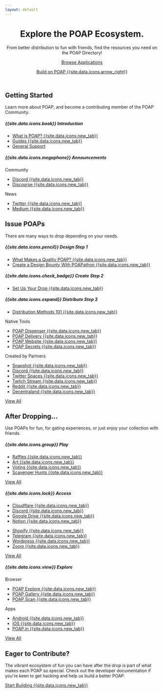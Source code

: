 ```yaml
---
layout: default
---
```



<!-- Header -->
<header class="">
  <div class="header-bg-fade-in"></div>
  <div class="header-bg-fade-out"></div>
  <div class="header-bg-fade-center"></div>
  <div class="container pb-md-3 pb-lg-5">
    <div class="px-4 py-5 my-5 text-center poap-purple-dark">
      <h1 class="display-4 fw-bold mt-5">Explore the POAP Ecosystem.</h1>
      <div class="row justify-content-center">
        <div class="col-12 col-sm-10 col-md-8 col-lg-7 col-xl-6">
          <p class="h4 fw-light mb-4">
            From better distribution to fun with friends, find the resources you need on the POAP Directory!
          </p>
          <a href="/en/resources/all" class="btn btn-primary btn-lg px-4 m-1">Browse Applications</a>
          <p class="mt-3">
            <a href="https://documentation.poap.tech/" target="_blank" class="h5 fw-light poap-purple-dark">Build on POAP {{site.data.icons.arrow_right}}</a>
          </p>
        </div>
      </div>
    </div>
  </div>
</header>


<!-- Getting Started -->
<section id="starting" class="">
  <div class="container py-5 my-5">
    <div class="mb-5 text-center poap-purple-dark">
      <h2 class="h1 fw-bold">Getting Started</h2>
      <p class="col-md-10 col-lg-7 mx-auto lead text-center">
        Learn more about POAP, and become a contributing member of the POAP Community.
      </p>
    </div>
    <div class="row justify-content-center mt-4">
      <div class="col-12 col-md-6 col-xl-3 mb-4">
        <div class="card rounded-3 h-100 mx-auto text-nowrap">
          <div class="card-body">
            <h5 class="card-title border-bottom w-100 pb-3 mb-3 poap-purple-dark">
              {{site.data.icons.book}}
              Introduction
            </h5>
            <ul class="list-unstyled">
              <li class="mb-2 ps-2 text-truncate"><a href="https://help.poap.xyz/en/articles/5820491-what-is-poap" class="poap-purple-dark text-decoration-none" target="_blank">What is POAP? {{site.data.icons.new_tab}}</a></li>
              <li class="mb-2 ps-2 text-truncate"><a href="https://help.poap.xyz/en/" class="poap-purple-dark text-decoration-none" target="_blank">Guides {{site.data.icons.new_tab}}</a></li>
              <li class="mb-2 ps-2 text-truncate"><a href="/en/support" class="poap-purple-dark text-decoration-none">General Support</a></li>
            </ul>
          </div>
        </div>
      </div>
      <div class="col-12 col-md-6 col-xl-3 mb-4">
        <div class="card rounded-3 h-100 mx-auto text-nowrap">
          <div class="card-body">
            <h5 class="card-title border-bottom w-100 pb-3 mb-3 poap-purple-dark text-truncate">
              {{site.data.icons.megaphone}}
              Announcements
            </h5>
            <div class="row">
              <div class="col-6">
                <p class="fw-light text-muted mb-2">Community</p>
                <ul class="list-unstyled">
                  <li class="mb-2 ps-2 text-truncate"><a href="https://discord.gg/fcxW4yR" class="poap-purple-dark text-decoration-none" target="_blank">Discord {{site.data.icons.new_tab}}</a></li>
                  <li class="mb-2 ps-2 text-truncate"><a href="https://discourse.poap.xyz/categories" class="poap-purple-dark text-decoration-none" target="_blank">Discourse {{site.data.icons.new_tab}}</a></li>
                </ul>
              </div>
              <div class="col-6">
                <p class="fw-light text-muted mb-2">News</p>
                <ul class="list-unstyled">
                  <li class="mb-2 ps-2 text-truncate"><a href="https://twitter.com/poapxyz/" class="poap-purple-dark text-decoration-none" target="_blank">Twitter {{site.data.icons.new_tab}}</a></li>
                  <li class="mb-2 ps-2 text-truncate"><a href="https://medium.com/poap" class="poap-purple-dark text-decoration-none" target="_blank">Medium {{site.data.icons.new_tab}}</a></li>
                </ul>
              </div>
            </div>
          </div>
        </div>
      </div>
    </div>
  </div>
</section>


<!-- Pre-Drop -->
<section id="predrop" class="bg-light">
  <div class="container py-5 my-5">
    <div class="mb-5 text-center poap-purple-dark">
      <h2 class="h1 fw-bold mb-3">Issue POAPs</h2>
      <p class="col-md-10 col-lg-7 mx-auto lead text-center">
        There are many ways to drop depending on your needs.
      </p>
    </div>
    <div class="row justify-content-center mt-4">
      <div class="col-12 col-xl-8">
        <div class="row justify-content-center">
          <div class="col-12 col-md-6 mb-4">
            <div class="card rounded-3 h-100 mx-auto text-nowrap">
              <div class="card-body">
                <h5 class="card-title border-bottom w-100 pb-3 mb-3 poap-purple-dark">
                  {{site.data.icons.pencil}}
                  Design <span class="bg-poap-violet rounded-pill py-1 px-2 fw-light fs-6 ms-1">Step 1</span>
                </h5>
                <ul class="list-unstyled">
                  <li class="mb-2 ps-2 text-truncate"><a href="https://help.poap.xyz/en/articles/5839280-how-can-i-produce-quality-poap-drops" class="poap-purple-dark text-decoration-none" target="_blank">What Makes a Quality POAP? {{site.data.icons.new_tab}}</a></li>
                  <li class="mb-2 ps-2 text-truncate"><a href="https://www.poapathon.com/" class="poap-purple-dark text-decoration-none" target="_blank">Create a Design Bounty With POAPathon {{site.data.icons.new_tab}}</a></li>
                </ul>
              </div>
            </div>
          </div>
          <div class="col-12 col-md-6 mb-4">
            <div class="card rounded-3 h-100 mx-auto text-nowrap">
              <div class="card-body">
                <h5 class="card-title border-bottom w-100 pb-3 mb-3 poap-purple-dark">
                  {{site.data.icons.check_badge}}
                  Create <span class="bg-poap-violet rounded-pill py-1 px-2 fw-light fs-6 ms-1">Step 2</span>
                </h5>
                <ul class="list-unstyled">
                  <li class="mb-2 ps-2 text-truncate"><a href="https://help.poap.xyz/en/articles/5802657-how-do-i-set-up-a-poap-drop" class="poap-purple-dark text-decoration-none" target="_blank">Set Up Your Drop {{site.data.icons.new_tab}}</a></li>
                </ul>
              </div>
            </div>
          </div>
        </div>
        <div class="row justify-content-center">
          <div class="col-12 mb-4">
            <div class="card rounded-3 h-100 mx-auto text-nowrap">
              <div class="card-body">
                <h5 class="card-title border-bottom w-100 pb-3 mb-3 poap-purple-dark">
                  {{site.data.icons.expand}}
                  Distribute <span class="bg-poap-violet rounded-pill py-1 px-2 fw-light fs-6 ms-1">Step 3</span>
                </h5>
                <div class="row w-100">
                    <ul class="list-unstyled">
                      <li class="mb-2 ps-2 text-truncate"><a href="https://help.poap.xyz/en/articles/5812140-poap-distribution-methods-101" class="poap-purple-dark text-decoration-none" target="_blank">Distribution Methods 101 {{site.data.icons.new_tab}}</a></li>
                    </ul>
                </div>
                <div class="row w-100">
                  <div class="col-6">
                    <p class="fw-light text-muted mb-2">Native Tools</p>
                    <ul class="list-unstyled">
                      <li class="mb-2 ps-2 text-truncate"><a href="https://help.poap.xyz/en/articles/5908960-how-do-i-set-up-the-poap-kiosk-to-distribute-mint-links-via-unique-qr-codes" class="poap-purple-dark text-decoration-none" target="_blank">POAP Dispenser {{site.data.icons.new_tab}}</a></li>
                      <li class="mb-2 ps-2 text-truncate"><a href="https://help.poap.xyz/en/articles/5807488-how-do-i-set-up-delivery" class="poap-purple-dark text-decoration-none" target="_blank">POAP Delivery {{site.data.icons.new_tab}}</a></li>
                      <li class="mb-2 ps-2 text-truncate"><a href="https://help.poap.xyz/en/articles/5812351-how-do-i-set-up-a-website-for-poap-distribution" class="poap-purple-dark text-decoration-none" target="_blank">POAP Website {{site.data.icons.new_tab}}</a></li>
                      <li class="mb-2 ps-2 text-truncate"><a href="https://help.poap.xyz/en/articles/5807573-how-do-i-set-up-a-poap-secret" class="poap-purple-dark text-decoration-none" target="_blank">POAP Secrets {{site.data.icons.new_tab}}</a></li>
                    </ul>
                  </div>
                  <div class="col-6">
                    <p class="fw-light text-muted mb-2">Created by Partners</p>
                    <ul class="list-unstyled">
                      <li class="mb-2 ps-2 text-truncate"><a href="https://help.poap.xyz/en/articles/5857145-how-do-i-set-up-the-poap-snapshot-plugin" class="poap-purple-dark text-decoration-none" target="_blank">Snapshot {{site.data.icons.new_tab}}</a></li>
                      <li class="mb-2 ps-2 text-truncate"><a href="https://docs.bankless.community/degen-product-support/product-resources/poap-distribution-commands-and-workflow" class="poap-purple-dark text-decoration-none" target="_blank">Discord {{site.data.icons.new_tab}}</a></li>
                      <li class="mb-2 ps-2 text-truncate"><a href="https://docs.bankless.community/degen-product-support/premium-features/twitter-spaces" class="poap-purple-dark text-decoration-none" target="_blank">Twitter Spaces {{site.data.icons.new_tab}}</a></li>
                      <li class="mb-2 ps-2 text-truncate"><a href="https://poap.gg/" class="poap-purple-dark text-decoration-none" target="_blank">Twitch Stream {{site.data.icons.new_tab}}</a></li>
                      <li class="mb-2 ps-2 text-truncate"><a href="https://github.com/stake-house/poap-reddit-bot" class="poap-purple-dark text-decoration-none" target="_blank">Reddit {{site.data.icons.new_tab}}</a></li>
                      <li class="mb-2 ps-2 text-truncate"><a href="https://poap.cc/" class="poap-purple-dark text-decoration-none" target="_blank">Decentraland {{site.data.icons.new_tab}}</a></li>
                    </ul>
                  </div>
                </div>
                <a href="/en/resources/distribution" class="btn btn-outline-primary">View All</a>
              </div>
            </div>
          </div>
        </div>
      </div>
    </div>
  </div>
</section>


<!-- Post-Drop -->
<section id="postdrop" class="">
  <div class="container py-5 my-5">
    <div class="mb-5 text-center poap-purple-dark">
      <h2 class="h1 fw-bold mb-3">After Dropping...</h2>
      <p class="col-md-10 col-lg-7 mx-auto lead text-center">
        Use POAPs for fun, for gating experiences, or just enjoy your collection with friends.
      </p>
    </div>
    <div class="row justify-content-center mt-4">
      <div class="col-12 col-md-6 col-xl-4 mb-4">
        <div class="card rounded-3 h-100 mx-auto text-nowrap">
          <div class="card-body d-flex align-items-start flex-column">
            <h5 class="card-title border-bottom w-100 pb-3 mb-3 poap-purple-dark">
              {{site.data.icons.group}}
              Play
            </h5>
            <ul class="list-unstyled flex-grow-1">
              <li class="mb-2 ps-2 text-truncate"><a href="https://help.poap.xyz/en/articles/5849075-how-do-i-set-up-a-poap-fun-raffle" class="poap-purple-dark text-decoration-none" target="_blank">Raffles {{site.data.icons.new_tab}}</a></li>
              <li class="mb-2 ps-2 text-truncate"><a href="https://app.poap.art/" class="poap-purple-dark text-decoration-none" target="_blank">Art {{site.data.icons.new_tab}}</a></li>
              <li class="mb-2 ps-2 text-truncate"><a href="https://help.poap.xyz/en/articles/5866650-how-do-i-set-up-a-poap-vote-poll" class="poap-purple-dark text-decoration-none" target="_blank">Voting {{site.data.icons.new_tab}}</a></li>
              <li class="mb-2 ps-2 text-truncate"><a href="https://gathertown.gitbook.io/web3/integrations/poaps-in-gather#guide-scavenger-hunt-for-poap" class="poap-purple-dark text-decoration-none" target="_blank">Scavenger Hunts {{site.data.icons.new_tab}}</a></li>
            </ul>
            <a href="/en/resources/play" class="btn btn-outline-primary">View All</a>
          </div>
        </div>
      </div>
      <div class="col-12 col-md-6 col-xl-4 mb-4">
        <div class="card rounded-3 h-100 mx-auto text-nowrap">
          <div class="card-body d-flex align-items-start flex-column">
            <h5 class="card-title border-bottom w-100 pb-3 mb-3 poap-purple-dark">
              {{site.data.icons.lock}}
              Access
            </h5>
            <div class="row w-100 flex-grow-1">
              <div class="col-6">
                <ul class="list-unstyled">
                  <li class="mb-2 ps-2 text-truncate"><a href="https://litgateway.com/apps/cloudflare" class="poap-purple-dark text-decoration-none" target="_blank">Cloudflare {{site.data.icons.new_tab}}</a></li>
                  <li class="mb-2 ps-2 text-truncate"><a href="https://collabland.freshdesk.com/support/solutions/articles/70000036689-discord-bot-walkthrough" class="poap-purple-dark text-decoration-none" target="_blank">Discord {{site.data.icons.new_tab}}</a></li>
                  <li class="mb-2 ps-2 text-truncate"><a href="https://litgateway.com/apps/google-drive" class="poap-purple-dark text-decoration-none" target="_blank">Google Drive {{site.data.icons.new_tab}}</a></li>
                  <li class="mb-2 ps-2 text-truncate"><a href="https://www.charmverse.io/notion-sign-in" class="poap-purple-dark text-decoration-none" target="_blank">Notion {{site.data.icons.new_tab}}</a></li>
                </ul>
              </div>
              <div class="col-6">
                <ul class="list-unstyled">
                  <li class="mb-2 ps-2 text-truncate"><a href="https://litgateway.com/apps/shopify" class="poap-purple-dark text-decoration-none" target="_blank">Shopify {{site.data.icons.new_tab}}</a></li>
                  <li class="mb-2 ps-2 text-truncate"><a href="https://collabland.freshdesk.com/support/solutions/articles/70000081544-telegram-bot-walkthrough" class="poap-purple-dark text-decoration-none" target="_blank">Telegram {{site.data.icons.new_tab}}</a></li>
                  <li class="mb-2 ps-2 text-truncate"><a href="https://wordpress.org/plugins/litprotocol-wp-lit-gated/" class="poap-purple-dark text-decoration-none" target="_blank">Wordpress {{site.data.icons.new_tab}}</a></li>
                  <li class="mb-2 ps-2 text-truncate"><a href="https://litgateway.com/apps/zoom" class="poap-purple-dark text-decoration-none" target="_blank">Zoom {{site.data.icons.new_tab}}</a></li>
                </ul>
              </div>
            </div>
            <a href="/en/resources/access" class="btn btn-outline-primary">View All</a>
          </div>
        </div>
      </div>
      <div class="col-12 col-md-6 col-xl-4 mb-4">
        <div class="card rounded-3 h-100 mx-auto text-nowrap">
          <div class="card-body d-flex align-items-start flex-column">
            <h5 class="card-title border-bottom w-100 pb-3 mb-3 poap-purple-dark">
              {{site.data.icons.view}}
              Explore
            </h5>
            <div class="row w-100 flex-grow-1 d-flex">
              <div class="col-6">
                <p class="fw-light text-muted mb-2">Browser</p>
                <ul class="list-unstyled">
                  <li class="mb-2 ps-2 text-truncate"><a href="https://explore.poap.xyz/" class="poap-purple-dark text-decoration-none" target="_blank">POAP Explore {{site.data.icons.new_tab}}</a></li>
                  <li class="mb-2 ps-2 text-truncate"><a href="https://poap.gallery/" class="poap-purple-dark text-decoration-none" target="_blank">POAP Gallery {{site.data.icons.new_tab}}</a></li>
                  <li class="mb-2 ps-2 text-truncate"><a href="https://app.poap.xyz/scan" class="poap-purple-dark text-decoration-none" target="_blank">POAP Scan {{site.data.icons.new_tab}}</a></li>
                </ul>
              </div>
              <div class="col-6">
                <p class="fw-light text-muted mb-2">Apps</p>
                <ul class="list-unstyled">
                  <li class="mb-2 ps-2 text-truncate"><a href="https://poap.xyz/android" class="poap-purple-dark text-decoration-none" target="_blank">Android {{site.data.icons.new_tab}}</a></li>
                  <li class="mb-2 ps-2 text-truncate"><a href="https://poap.xyz/ios" class="poap-purple-dark text-decoration-none" target="_blank">iOS {{site.data.icons.new_tab}}</a></li>
                  <li class="mb-2 ps-2 text-truncate"><a href="https://poap.in/" class="poap-purple-dark text-decoration-none" target="_blank">POAP.in {{site.data.icons.new_tab}}</a></li>
                </ul>
              </div>
            </div>
            <a href="/en/resources/explore" class="btn btn-outline-primary">View All</a>
          </div>
        </div>
      </div>
    </div>
  </div>
</section>


<!-- Build -->
<section id="build" class="bg-light poap-purple-dark">
  <div class="container py-5 my-5 poap-purple-dark">
    <h2 class="h1 fw-bold mb-3 text-center">Eager to Contribute?</h2>
    <div class="col col-md-8 col-lg-6 mx-auto lead text-center">
      <p>The vibrant ecosystem of fun you can have after the drop is part of what makes each POAP so special. Check out the developer documentation if you're keen to get hacking and help us build a better POAP.</p>
      <a href="https://documentation.poap.tech/" target="_blank" class="btn btn-primary btn px-4 m-1">Start Building {{site.data.icons.new_tab}}</a>
    </div>
  </div>
</section>

